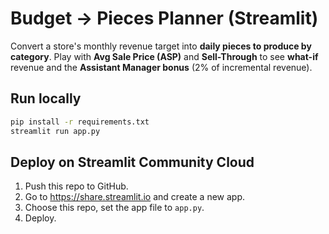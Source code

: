 
# Budget → Pieces Planner (Streamlit)

Convert a store's monthly revenue target into **daily pieces to produce by category**.
Play with **Avg Sale Price (ASP)** and **Sell-Through** to see **what-if** revenue and the **Assistant Manager bonus** (2% of incremental revenue).

## Run locally

```bash
pip install -r requirements.txt
streamlit run app.py
```

## Deploy on Streamlit Community Cloud

1. Push this repo to GitHub.
2. Go to https://share.streamlit.io and create a new app.
3. Choose this repo, set the app file to `app.py`.
4. Deploy.
